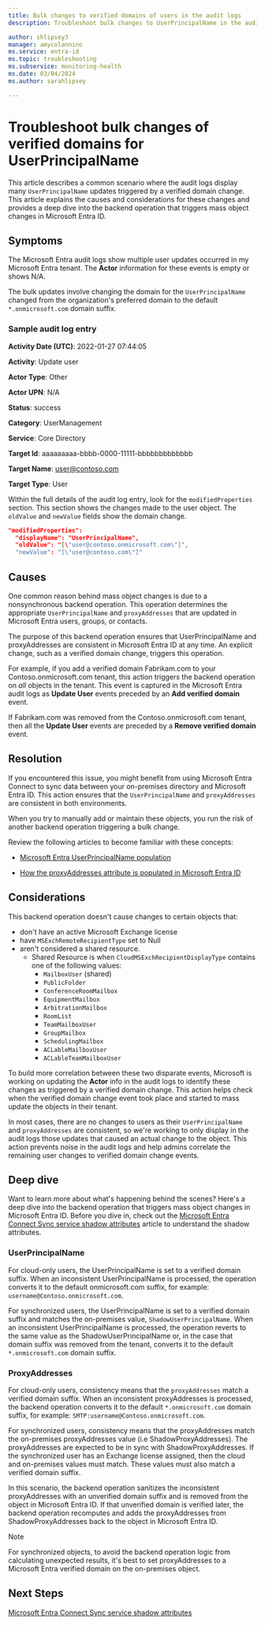 ```yaml
---
title: Bulk changes to verified domains of users in the audit logs
description: Troubleshoot bulk changes to UserPrincipalName in the audit logs when a verified domain changes in a Microsoft Entra ID tenant.

author: shlipsey3
manager: amycolannino
ms.service: entra-id
ms.topic: troubleshooting
ms.subservice: monitoring-health
ms.date: 03/04/2024
ms.author: sarahlipsey

---
```


# Troubleshoot bulk changes of verified domains for UserPrincipalName

This article describes a common scenario where the audit logs display many `UserPrincipalName` updates triggered by a verified domain change. This article explains the causes and considerations for these changes and provides a deep dive into the backend operation that triggers mass object changes in Microsoft Entra ID.

## Symptoms

The Microsoft Entra audit logs show multiple user updates occurred in my Microsoft Entra tenant. The **Actor** information for these events is empty or shows N/A.

The bulk updates involve changing the domain for the `UserPrincipalName` changed from the organization's preferred domain to the default `*.onmicrosoft.com` domain suffix.

### Sample audit log entry

**Activity Date (UTC)**: 2022-01-27 07:44:05

**Activity**: Update user

**Actor Type**: Other

**Actor UPN**: N/A

**Status**: success

**Category**: UserManagement

**Service**: Core Directory

**Target Id**: aaaaaaaaa-bbbb-0000-11111-bbbbbbbbbbbbb

**Target Name**: user@contoso.com

**Target Type**: User

Within the full details of the audit log entry, look for the `modifiedProperties` section. This section shows the changes made to the user object. The `oldValue` and `newValue` fields show the domain change.

```json
"modifiedProperties":
  "displayName": "UserPrincipalName",
  "oldValue": "[\"user@contoso.onmicrosoft.com\"]",
  "newValue": "[\"user@contoso.com\"]"

```

## Causes

One common reason behind mass object changes is due to a nonsynchronous backend operation. This operation determines the appropriate `UserPrincipalName` and `proxyAddresses` that are updated in Microsoft Entra users, groups, or contacts.

The purpose of this backend operation ensures that UserPrincipalName and proxyAddresses are consistent in Microsoft Entra ID at any time. An explicit change, such as a verified domain change, triggers this operation.

For example, if you add a verified domain Fabrikam.com to your Contoso.onmicrosoft.com tenant, this action triggers the backend operation on *all* objects in the tenant. This event is captured in the Microsoft Entra audit logs as **Update User** events preceded by an **Add verified domain** event.

If Fabrikam.com was removed from the Contoso.onmicrosoft.com tenant, then all the **Update User** events are preceded by a **Remove verified domain** event.   

## Resolution

If you encountered this issue, you might benefit from using Microsoft Entra Connect to sync data between your on-premises directory and Microsoft Entra ID. This action ensures that the `UserPrincipalName` and `proxyAddresses` are consistent in both environments.

When you try to manually add or maintain these objects, you run the risk of another backend operation triggering a bulk change.

Review the following articles to become familiar with these concepts:

- [Microsoft Entra UserPrincipalName population](../../identity/hybrid/connect/plan-connect-userprincipalname.md)

- [How the proxyAddresses attribute is populated in Microsoft Entra ID](/troubleshoot/azure/active-directory/proxyaddresses-attribute-populate)

## Considerations

This backend operation doesn't cause changes to certain objects that: 

- don't have an active Microsoft Exchange license
- have `MSExchRemoteRecipientType` set to Null 
- aren't considered a shared resource.
    - Shared Resource is when `CloudMSExchRecipientDisplayType` contains one of the following values:
        - `MailboxUser` (shared)
        - `PublicFolder`
        - `ConferenceRoomMailbox`
        - `EquipmentMailbox`
        - `ArbitrationMailbox`
        - `RoomList`
        - `TeamMailboxUser`
        - `GroupMailbox`
        - `SchedulingMailbox`
        - `ACLableMailboxUser`
        - `ACLableTeamMailboxUser`
  
To build more correlation between these two disparate events, Microsoft is working on updating the **Actor** info in the audit logs to identify these changes as triggered by a verified domain change. This action helps check when the verified domain change event took place and started to mass update the objects in their tenant. 

In most cases, there are no changes to users as their `UserPrincipalName` and `proxyAddresses` are consistent, so we're working to only display in the audit logs those updates that caused an actual change to the object. This action prevents noise in the audit logs and help admins correlate the remaining user changes to verified domain change events. 

## Deep dive

Want to learn more about what's happening behind the scenes? Here's a deep dive into the backend operation that triggers mass object changes in Microsoft Entra ID. Before you dive in, check out the [Microsoft Entra Connect Sync service shadow attributes](../../identity/hybrid/connect/how-to-connect-syncservice-shadow-attributes.md) article to understand the shadow attributes.

### UserPrincipalName

For cloud-only users, the UserPrincipalName is set to a verified domain suffix. When an inconsistent UserPrincipalName is processed, the operation converts it to the default onmicrosoft.com suffix, for example: `username@Contoso.onmicrosoft.com`.

For synchronized users, the UserPrincipalName is set to a verified domain suffix and matches the on-premises value, `ShadowUserPrincipalName`. When an inconsistent UserPrincipalName is processed, the operation reverts to the same value as the ShadowUserPrincipalName or, in the case that domain suffix was removed from the tenant, converts it to the default `*.onmicrosoft.com` domain suffix. 

### ProxyAddresses  

For cloud-only users, consistency means that the `proxyAddresses` match a verified domain suffix. When an inconsistent proxyAddresses is processed, the backend operation converts it to the default `*.onmicrosoft.com` domain suffix, for example: `SMTP:username@Contoso.onmicrosoft.com`.

For synchronized users, consistency means that the proxyAddresses match the on-premises proxyAddresses value (i.e ShadowProxyAddresses). The proxyAddresses are expected to be in sync with ShadowProxyAddresses. If the synchronized user has an Exchange license assigned, then the cloud and on-premises values must match. These values must also match a verified domain suffix.

In this scenario, the backend operation sanitizes the inconsistent proxyAddresses with an unverified domain suffix and is removed from the object in Microsoft Entra ID. If that unverified domain is verified later, the backend operation recomputes and adds the proxyAddresses from ShadowProxyAddresses back to the object in Microsoft Entra ID.  

> [!NOTE]
> For synchronized objects, to avoid the backend operation logic from calculating unexpected results, it's best to set proxyAddresses to a Microsoft Entra verified domain on the on-premises object.  

## Next Steps

[Microsoft Entra Connect Sync service shadow attributes](../hybrid/connect/how-to-connect-syncservice-shadow-attributes.md)
